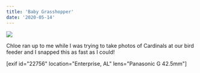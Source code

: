 ```yaml
---
title: 'Baby Grasshopper'
date: '2020-05-14'
---
```


[![](images/20200514-P1010252-1438x1080.jpg)](https://gregrickaby.com/wp-content/uploads/2020/06/20200514-P1010252.jpg)

Chloe ran up to me while I was trying to take photos of Cardinals at our bird feeder and I snapped this as fast as I could!

\[exif id="22756" location="Enterprise, AL" lens="Panasonic G 42.5mm"\]
